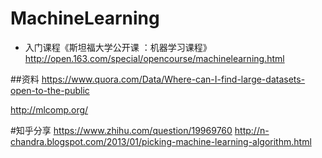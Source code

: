 # MachineLearning
- 入门课程《斯坦福大学公开课 ：机器学习课程》http://open.163.com/special/opencourse/machinelearning.html

##资料
https://www.quora.com/Data/Where-can-I-find-large-datasets-open-to-the-public

http://mlcomp.org/


#知乎分享
https://www.zhihu.com/question/19969760
http://n-chandra.blogspot.com/2013/01/picking-machine-learning-algorithm.html
